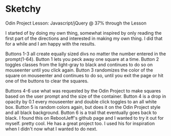# Sketchy
Odin Project Lesson: Javascript/jQuery @ 37% through the Lesson

I started of by doing my own thing, somewhat inspired by only reading the first
part of the directions and interested in making my own thing. I did that for a
while and I am happy with the results.

Buttons 1-3 all create equally sized divs
no matter the number entered in the prompt(1-64).
Button 1 lets you peck away one square at a time.
Button 2 toggles classes from the light-gray to black and continues to do so on
mouseenter until you click again.
Button 3 randomizes the color of the square on mouseenter and continues to do so,
until you exit the page or hit one of the buttons to clear the squares.

Buttons 4-6 use what was requested by the Odin Project to make squares based on
the user prompt and the size of the container.
Button 4 is a drop in opacity by 0.1 every mouseenter and double click toggles to
an all white box.
Button 5 is random colors again, but does it on the Odin Project style and all
black background.
Button 6 is a trail that eventually goes back to black. I found this on RebootJeff's
github page and I wanted to try it out for myself. pretty cool. He has a great
project too. I used his for inspiration when I didn't now what I wanted to do next.

